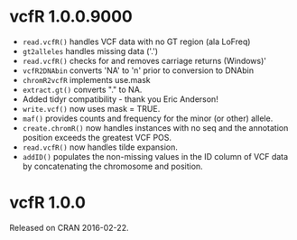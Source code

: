 

# vcfR 1.0.0.9000

* `read.vcfR()` handles VCF data with no GT region (ala LoFreq)
* `gt2alleles` handles missing data ('.')
* `read.vcfR()` checks for and removes carriage returns (Windows)'
* `vcfR2DNAbin` converts 'NA' to 'n' prior to conversion to DNAbin
* `chromR2vcfR` implements use.mask
* `extract.gt()` converts "." to NA.
* Added tidyr compatibility - thank you Eric Anderson!
* `write.vcf()` now uses mask = TRUE.
* `maf()` provides counts and frequency for the minor (or other) allele.
* `create.chromR()` now handles instances with no seq and the annotation position exceeds the greatest VCF POS.
* `read.vcfR()` now handles tilde expansion.
* `addID()` populates the non-missing values in the ID column of VCF data by concatenating the chromosome and position. 

# vcfR 1.0.0
Released on CRAN 2016-02-22.

